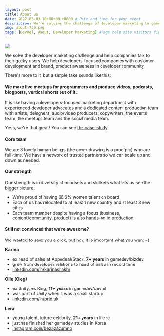 ```yaml
---
layout: post
title: About us
date: 2022-03-03 10:00:00 +0000 # Date and time for your event
description: We're solving the challenge of developer marketing to game developers. # Post description
img: about-750.png
tags: [DevRel, About, Developer Marketing] #Tags help site visitors find events. Add an own tag i.e. DevrelFolks and a city, if you feel like it 
---
```


<img align="middle" src="{{site.baseurl}}/assets/img/about-750.png">

We solve the developer marketing challenge and help companies talk to their geeky users. 
We help developers-focused companies with customer development and brand, product awareness in developer community.

There's more to it, but a simple take sounds like this:

#### We make live meetups for programmers and produce videos, podcasts, blogposts, vertical shorts out of it.
It is like having a developers-focused marketing department with experienced developer advocates and a dedicated content production team with artists, deisgners, audio/video producers, copywriters, the events team, the meetups team and the social media team.

Yess, we're that great! You can see [the case-study]({{site.baseurl}}/partners/).

#### Core team
We are 3 lovely human beings (the cover drawing is a proofpic) who are full-time.
We have a network of trusted partners so we can scale up and down as needed.

#### Our strength
Our strength is in diversity of mindsets and skillsets what lets us see the bigger picture:

* We're proud of having 66.6% women talent on board
* Each of us has relocated to at least 1 new country and at least 3 new cities 
* Each team member despite having a focus (business, content/community, product) is also hands-on in production

#### Still not convinced that we're awesome?
We wanted to save you a click, but hey, it is imoprtant what you want =)

__Karina__
* ex head of sales at Appodeal/Stack, __7+ years__ in gamedev/bizdev
* grew from developer relations to head of sales in record time
* [linkedin.com/in/karinashakh/](https://www.linkedin.com/in/karinashakh/)


__Olle (Oleg)__
* ex Unity, ex King, __11+ years__ in gamedev/devrel
* was part of Unity when it was a small startup
* [linkedin.com/in/pridiuk](https://www.linkedin.com/in/pridiuk/)


__Lera__
* young talent, future celebrity, __21+ years__ in life :c
* just has finished her gamedev studies in Korea
* [instagram.com/bezazazumno](https://www.instagram.com/bezazazumno/)